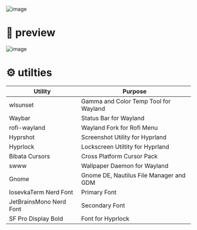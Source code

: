 ![image](https://github.com/user-attachments/assets/fe6d873e-a76c-484c-8313-d63a0b3d6c2d)

# 🍚 preview

![image](https://github.com/user-attachments/assets/43d8de07-ae01-41ce-8387-55a843bfbbc1)

# ⚙️ utilties

| Utility | Purpose |
|----------|----------|
| wlsunset | Gamma and Color Temp Tool for Wayland |
| Waybar | Status Bar for Wayland |
| rofi-wayland | Wayland Fork for Rofi Menu |
| Hyprshot | Screenshot Utility for Hyprland |
| Hyprlock | Lockscreen Utiltity for Hyprland |
| Bibata Cursors | Cross Platform Cursor Pack |
| swww | Wallpaper Daemon for Wayland |
| Gnome | Gnome DE, Nautilus File Manager and GDM |
| IosevkaTerm Nerd Font | Primary Font |
| JetBrainsMono Nerd Font | Secondary Font |
| SF Pro Display Bold | Font for Hyprlock |
